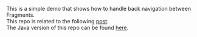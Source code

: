 This is a simple demo that shows how to handle back navigation between Fragments.  
This repo is related to the following [post](http://mobiledevhub.com/2017/12/20/android-fundamentals-fragment-back-navigation/).  
The Java version of this repo can be found [here](https://github.com/MChehab94/Back-Navigation).  
